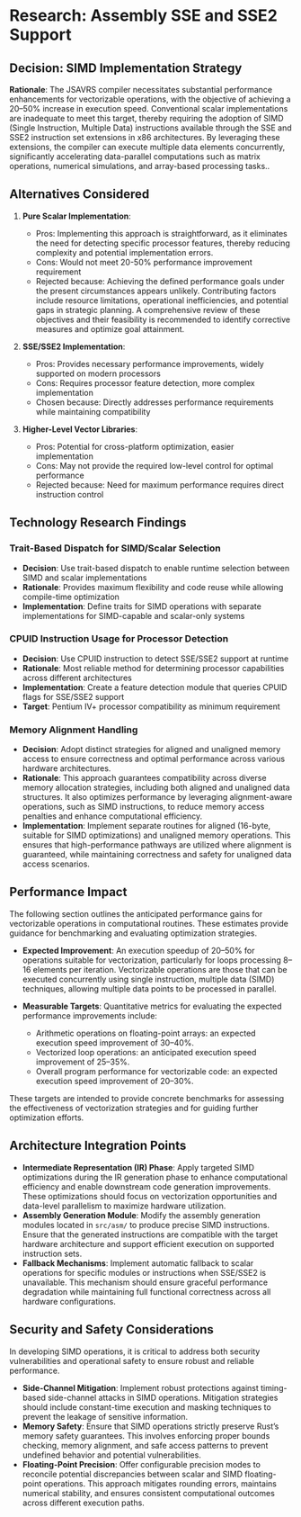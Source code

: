 # Research: Assembly SSE and SSE2 Support

## Decision: SIMD Implementation Strategy
**Rationale**: The JSAVRS compiler necessitates substantial performance enhancements for vectorizable operations, with the objective of achieving a 20–50% increase in execution speed. Conventional scalar implementations are inadequate to meet this target, thereby requiring the adoption of SIMD (Single Instruction, Multiple Data) instructions available through the SSE and SSE2 instruction set extensions in x86 architectures. By leveraging these extensions, the compiler can execute multiple data elements concurrently, significantly accelerating data-parallel computations such as matrix operations, numerical simulations, and array-based processing tasks..

## Alternatives Considered
1. **Pure Scalar Implementation**: 
   - Pros: Implementing this approach is straightforward, as it eliminates the need for detecting specific processor features, thereby reducing complexity and potential implementation errors.
   - Cons: Would not meet 20-50% performance improvement requirement
   - Rejected because: Achieving the defined performance goals under the present circumstances appears unlikely. Contributing factors include resource limitations, operational inefficiencies, and potential gaps in strategic planning. A comprehensive review of these objectives and their feasibility is recommended to identify corrective measures and optimize goal attainment.

2. **SSE/SSE2 Implementation**:
   - Pros: Provides necessary performance improvements, widely supported on modern processors
   - Cons: Requires processor feature detection, more complex implementation
   - Chosen because: Directly addresses performance requirements while maintaining compatibility

3. **Higher-Level Vector Libraries**:
   - Pros: Potential for cross-platform optimization, easier implementation
   - Cons: May not provide the required low-level control for optimal performance
   - Rejected because: Need for maximum performance requires direct instruction control

## Technology Research Findings

### Trait-Based Dispatch for SIMD/Scalar Selection
- **Decision**: Use trait-based dispatch to enable runtime selection between SIMD and scalar implementations
- **Rationale**: Provides maximum flexibility and code reuse while allowing compile-time optimization
- **Implementation**: Define traits for SIMD operations with separate implementations for SIMD-capable and scalar-only systems

### CPUID Instruction Usage for Processor Detection
- **Decision**: Use CPUID instruction to detect SSE/SSE2 support at runtime
- **Rationale**: Most reliable method for determining processor capabilities across different architectures
- **Implementation**: Create a feature detection module that queries CPUID flags for SSE/SSE2 support
- **Target**: Pentium IV+ processor compatibility as minimum requirement

### Memory Alignment Handling
- **Decision**: Adopt distinct strategies for aligned and unaligned memory access to ensure correctness and optimal performance across various hardware architectures.
- **Rationale**: This approach guarantees compatibility across diverse memory allocation strategies, including both aligned and unaligned data structures. It also optimizes performance by leveraging alignment-aware operations, such as SIMD instructions, to reduce memory access penalties and enhance computational efficiency.
- **Implementation**: Implement separate routines for aligned (16-byte, suitable for SIMD optimizations) and unaligned memory operations. This ensures that high-performance pathways are utilized where alignment is guaranteed, while maintaining correctness and safety for unaligned data access scenarios.
## Performance Impact
The following section outlines the anticipated performance gains for vectorizable operations in computational routines. These estimates provide guidance for benchmarking and evaluating optimization strategies.

- **Expected Improvement**: An execution speedup of 20–50% for operations suitable for vectorization, particularly for loops processing 8–16 elements per iteration. Vectorizable operations are those that can be executed concurrently using single instruction, multiple data (SIMD) techniques, allowing multiple data points to be processed in parallel.

- **Measurable Targets**: Quantitative metrics for evaluating the expected performance improvements include:

  - Arithmetic operations on floating-point arrays: an expected execution speed improvement of 30–40%.
  - Vectorized loop operations: an anticipated execution speed improvement of 25–35%.
  - Overall program performance for vectorizable code: an expected execution speed improvement of 20–30%.

These targets are intended to provide concrete benchmarks for assessing the effectiveness of vectorization strategies and for guiding further optimization efforts.


## Architecture Integration Points
- **Intermediate Representation (IR) Phase**: Apply targeted SIMD optimizations during the IR generation phase to enhance computational efficiency and enable downstream code generation improvements. These optimizations should focus on vectorization opportunities and data-level parallelism to maximize hardware utilization.
- **Assembly Generation Module**: Modify the assembly generation modules located in `src/asm/` to produce precise SIMD instructions. Ensure that the generated instructions are compatible with the target hardware architecture and support efficient execution on supported instruction sets.
- **Fallback Mechanisms**: Implement automatic fallback to scalar operations for specific modules or instructions when SSE/SSE2 is unavailable. This mechanism should ensure graceful performance degradation while maintaining full functional correctness across all hardware configurations.


## Security and Safety Considerations
In developing SIMD operations, it is critical to address both security vulnerabilities and operational safety to ensure robust and reliable performance.

- **Side-Channel Mitigation**: Implement robust protections against timing-based side-channel attacks in SIMD operations. Mitigation strategies should include constant-time execution and masking techniques to prevent the leakage of sensitive information.
- **Memory Safety**: Ensure that SIMD operations strictly preserve Rust’s memory safety guarantees. This involves enforcing proper bounds checking, memory alignment, and safe access patterns to prevent undefined behavior and potential vulnerabilities.
- **Floating-Point Precision**: Offer configurable precision modes to reconcile potential discrepancies between scalar and SIMD floating-point operations. This approach mitigates rounding errors, maintains numerical stability, and ensures consistent computational outcomes across different execution paths.
